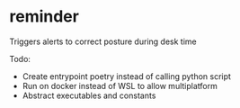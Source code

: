 # reminder
Triggers alerts to correct posture during desk time

Todo: 
- Create entrypoint poetry instead of calling python script
- Run on docker instead of WSL to allow multiplatform 
- Abstract executables and constants 